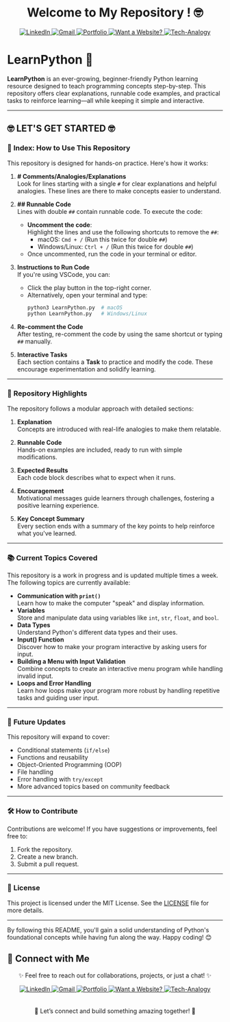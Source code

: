 <div align="center">
  <h1>Welcome to My Repository ! 🤓</h1>
  <a href="https://www.linkedin.com/in/walidwillwhite/" target="_blank">
    <img src="https://img.shields.io/badge/LinkedIn-0077B5?style=for-the-badge&logo=linkedin&logoColor=white" alt="LinkedIn">
  </a>
  <a href="mailto:walidwillwhite@gmail.com" target="_blank">
    <img src="https://img.shields.io/badge/Gmail-D14836?style=for-the-badge&logo=gmail&logoColor=white" alt="Gmail">
  </a>
  <a href="https://wgwhitecoding.github.io/portfolio/" target="_blank">
    <img src="https://img.shields.io/badge/Portfolio-00C7B7?style=for-the-badge&logo=netlify&logoColor=white" alt="Portfolio">
  </a>
  <a href="https://wgwhitecoding.github.io/CoolSites/" target="_blank">
    <img src="https://img.shields.io/badge/Want%20a%20Website%3F-00A676?style=for-the-badge&logo=firefox&logoColor=white" alt="Want a Website?">
  </a>
  <a href="https://www.linkedin.com/company/techa-nalogy/?viewAsMember=true" target="_blank">
    <img src="https://img.shields.io/badge/Tech--Analogy-FFD700?style=for-the-badge&logo=bulb&logoColor=white" alt="Tech-Analogy">
  </a>
</div>


# LearnPython 🐍

**LearnPython** is an ever-growing, beginner-friendly Python learning resource designed to teach programming concepts step-by-step. This repository offers clear explanations, runnable code examples, and practical tasks to reinforce learning—all while keeping it simple and interactive.

---

## 🤓 LET'S GET STARTED 🤓

### 🔖 **Index: How to Use This Repository**
This repository is designed for hands-on practice. Here's how it works:

1. **# Comments/Analogies/Explanations**  
   Look for lines starting with a single `#` for clear explanations and helpful analogies. These lines are there to make concepts easier to understand.

2. **## Runnable Code**  
   Lines with double `##` contain runnable code. To execute the code:  
   - **Uncomment the code**:  
     Highlight the lines and use the following shortcuts to remove the `##`:  
       - macOS: `Cmd + /` (Run this twice for double `##`)  
       - Windows/Linux: `Ctrl + /` (Run this twice for double `##`)  
   - Once uncommented, run the code in your terminal or editor.

3. **Instructions to Run Code**  
   If you're using VSCode, you can:  
   - Click the play button in the top-right corner.  
   - Alternatively, open your terminal and type:  
     ```bash
     python3 LearnPython.py  # macOS
     python LearnPython.py   # Windows/Linux
     ```

4. **Re-comment the Code**  
   After testing, re-comment the code by using the same shortcut or typing `##` manually.

5. **Interactive Tasks**  
   Each section contains a **Task** to practice and modify the code. These encourage experimentation and solidify learning.

---

### 🧩 **Repository Highlights**

The repository follows a modular approach with detailed sections:

1. **Explanation**  
   Concepts are introduced with real-life analogies to make them relatable.  

2. **Runnable Code**  
   Hands-on examples are included, ready to run with simple modifications.  

3. **Expected Results**  
   Each code block describes what to expect when it runs.  

4. **Encouragement**  
   Motivational messages guide learners through challenges, fostering a positive learning experience.

5. **Key Concept Summary**  
   Every section ends with a summary of the key points to help reinforce what you've learned.

---

### 📚 **Current Topics Covered**

This repository is a work in progress and is updated multiple times a week. The following topics are currently available:

- **Communication with `print()`**  
  Learn how to make the computer "speak" and display information.  
- **Variables**  
  Store and manipulate data using variables like `int`, `str`, `float`, and `bool`.  
- **Data Types**  
  Understand Python's different data types and their uses.  
- **Input() Function**  
  Discover how to make your program interactive by asking users for input.  
- **Building a Menu with Input Validation**  
  Combine concepts to create an interactive menu program while handling invalid input.  
- **Loops and Error Handling**  
  Learn how loops make your program more robust by handling repetitive tasks and guiding user input.

---

### 🚀 **Future Updates**

This repository will expand to cover:

- Conditional statements (`if/else`)  
- Functions and reusability  
- Object-Oriented Programming (OOP)  
- File handling  
- Error handling with `try/except`  
- More advanced topics based on community feedback

---

### 🛠 **How to Contribute**

Contributions are welcome! If you have suggestions or improvements, feel free to:

1. Fork the repository.  
2. Create a new branch.  
3. Submit a pull request.

---

### 📄 **License**

This project is licensed under the MIT License. See the [LICENSE](LICENSE) file for more details.

---

By following this README, you'll gain a solid understanding of Python's foundational concepts while having fun along the way. Happy coding! 😊

## 🤝 Connect with Me

<div align="center">
 <p>✨ Feel free to reach out for collaborations, projects, or just a chat! ✨</p>
 
  
  <a href="https://www.linkedin.com/in/walidwillwhite/" target="_blank">
    <img src="https://img.shields.io/badge/LinkedIn-0077B5?style=for-the-badge&logo=linkedin&logoColor=white" alt="LinkedIn">
  </a>
  <a href="mailto:walidwillwhite@gmail.com" target="_blank">
    <img src="https://img.shields.io/badge/Gmail-D14836?style=for-the-badge&logo=gmail&logoColor=white" alt="Gmail">
  </a>
  <a href="https://wgwhitecoding.github.io/portfolio/" target="_blank">
    <img src="https://img.shields.io/badge/Portfolio-00C7B7?style=for-the-badge&logo=netlify&logoColor=white" alt="Portfolio">
  </a>
  <a href="https://wgwhitecoding.github.io/CoolSites/" target="_blank">
    <img src="https://img.shields.io/badge/Want%20a%20Website%3F-00A676?style=for-the-badge&logo=firefox&logoColor=white" alt="Want a Website?">
  </a>
  <a href="https://www.linkedin.com/company/techa-nalogy/?viewAsMember=true" target="_blank">
    <img src="https://img.shields.io/badge/Tech--Analogy-FFD700?style=for-the-badge&logo=bulb&logoColor=white" alt="Tech-Analogy">
  </a>
</div>
<br><br>
<div align="center">
🚀 Let’s connect and build something amazing together! 🚀
</div>


